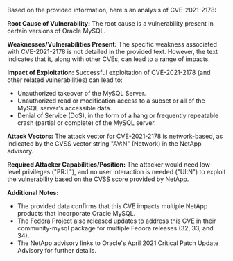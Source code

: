 Based on the provided information, here's an analysis of CVE-2021-2178:

**Root Cause of Vulnerability:**
The root cause is a vulnerability present in certain versions of Oracle MySQL.

**Weaknesses/Vulnerabilities Present:**
The specific weakness associated with CVE-2021-2178 is not detailed in the provided text. However, the text indicates that it, along with other CVEs, can lead to a range of impacts.

**Impact of Exploitation:**
Successful exploitation of CVE-2021-2178 (and other related vulnerabilities) can lead to:
*   Unauthorized takeover of the MySQL Server.
*   Unauthorized read or modification access to a subset or all of the MySQL server's accessible data.
*   Denial of Service (DoS), in the form of a hang or frequently repeatable crash (partial or complete) of the MySQL server.

**Attack Vectors:**
The attack vector for CVE-2021-2178 is network-based, as indicated by the CVSS vector string "AV:N" (Network) in the NetApp advisory.

**Required Attacker Capabilities/Position:**
The attacker would need low-level privileges ("PR:L"), and no user interaction is needed ("UI:N") to exploit the vulnerability based on the CVSS score provided by NetApp.

**Additional Notes:**
*   The provided data confirms that this CVE impacts multiple NetApp products that incorporate Oracle MySQL.
*   The Fedora Project also released updates to address this CVE in their community-mysql package for multiple Fedora releases (32, 33, and 34).
*   The NetApp advisory links to Oracle's April 2021 Critical Patch Update Advisory for further details.